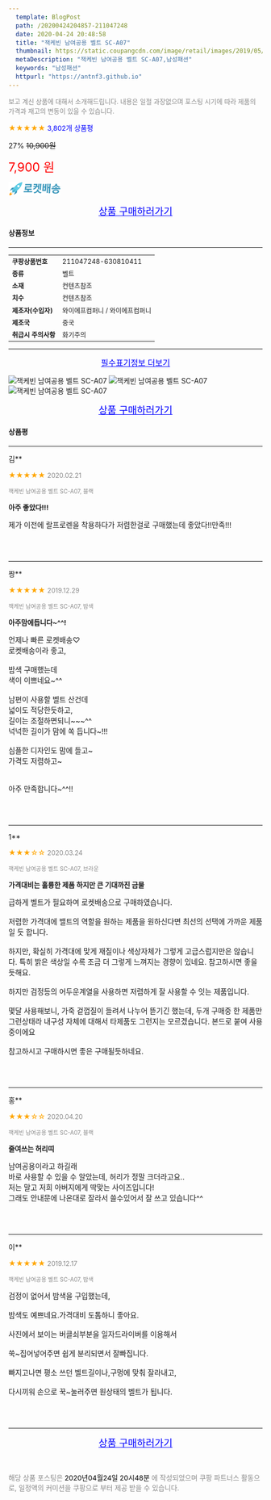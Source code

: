 ```yaml
---
  template: BlogPost
  path: /20200424204857-211047248
  date: 2020-04-24 20:48:58
  title: "잭케빈 남여공용 벨트 SC-A07"
  thumbnail: https://static.coupangcdn.com/image/retail/images/2019/05/28/14/0/cb75fda7-38f5-41a9-a2c0-f35c5476e6d3.jpg
  metaDescription: "잭케빈 남여공용 벨트 SC-A07,남성패션"
  keywords: "남성패션"
  httpurl: "https://antnf3.github.io"
---
```

  
<span style="color: #888;font-size:0.8rem">보고 계신 상품에 대해서 소개해드립니다.
내용은 일절 과장없으며 포스팅 시기에 따라 제품의 가격과 재고의 변동이 있을 수 있습니다.</span>
  
<span style="color: orange;">★★★★★</span> <span style="color: blue;font-size: 0.85rem;">3,802개 상품평</span>

<span style="font-size: 0.9rem">27%</span> <span style="font-size: 0.9rem">~~10,900원~~</span>

<span style="color: red;font-size: 1.5rem;">7,900 원</span>

![로켓배송](/assets/rocket_logo.png)

<p align="center"><a href="http://me2.do/5SUEPkMZ" style="font-size: 1.2rem; color: blue;">상품 구매하러가기</a></p>

#### 상품정보

---

|                  |                       |
| ---------------- | --------------------- |
| **<span style="font-size:0.8rem;">쿠팡상품번호</span>** | <span style="font-size:0.8rem;">211047248-630810411</span> |
| **<span style="font-size:0.8rem;">종류</span>**    | <span style="font-size:0.8rem;">벨트</span>        |
| **<span style="font-size:0.8rem;">소재</span>**    | <span style="font-size:0.8rem;">컨텐츠참조</span>        |
| **<span style="font-size:0.8rem;">치수</span>**    | <span style="font-size:0.8rem;">컨텐츠참조</span>        |
| **<span style="font-size:0.8rem;">제조자(수입자)</span>**    | <span style="font-size:0.8rem;">와이에프컴퍼니 / 와이에프컴퍼니</span>        |
| **<span style="font-size:0.8rem;">제조국</span>**    | <span style="font-size:0.8rem;">중국</span>        |
| **<span style="font-size:0.8rem;">취급시 주의사항</span>**    | <span style="font-size:0.8rem;">화기주의</span>        |



---

<p align="center"><a href="http://me2.do/5SUEPkMZ" style="font-size: 1rem; color: blue;">필수표기정보 더보기</a></p>

![잭케빈 남여공용 벨트 SC-A07](http://thumbnail8.coupangcdn.com/thumbnails/remote/q89/image/product/content/vendorItem/2019/09/24/630810411/7641483a-5847-4bfc-a729-4cd2f2670163.jpg)
![잭케빈 남여공용 벨트 SC-A07](http://thumbnail7.coupangcdn.com/thumbnails/remote/q89/image/retail/images/2019/05/29/15/6/fa205a7c-9e7c-499e-a55b-edb933f47dd2.jpg)
![잭케빈 남여공용 벨트 SC-A07](http://thumbnail8.coupangcdn.com/thumbnails/remote/q89/image/retail/images/8189826792676-ebaf4ad0-2185-4dc1-b56d-90bae0cff6d3.jpg)

<p align="center"><a href="http://me2.do/5SUEPkMZ" style="font-size: 1.2rem; color: blue;">상품 구매하러가기</a></p>

#### 상품평
  
---
  
김**
    
<span style="color: orange;">★★★★★</span> <span style="font-size:0.8rem;color: #888;">2020.02.21</span>
    
<span style="color: #888;font-size:0.7rem">잭케빈 남여공용 벨트 SC-A07, 블랙</span>
    
<span style="font-size:0.85rem">**아주 좋았다!!!**</span>
    
<span style="font-size: 0.9rem;">제가 이전에 랄프로렌을 착용하다가 저렴한걸로 구매했는데 좋았다!!만족!!!</span>
    
<br>
<br>

---
  
짱**
    
<span style="color: orange;">★★★★★</span> <span style="font-size:0.8rem;color: #888;">2019.12.29</span>
    
<span style="color: #888;font-size:0.7rem">잭케빈 남여공용 벨트 SC-A07, 밤색</span>
    
<span style="font-size:0.85rem">**아주맘에듭니다~^^!**</span>
    
<span style="font-size: 0.9rem;">언제나 빠른 로켓배송♡<br/>로켓배송이라 좋고,<br/><br/>밤색 구매했는데<br/>색이 이쁘네요~^^<br/><br/>남편이 사용할 벨트 산건데<br/>넓이도 적당한듯하고,<br/>길이는 조절하면되니~~~^^<br/>넉넉한 길이가 맘에 쏙 듭니다~!!!<br/><br/>심플한 디자인도 맘에 들고~<br/>가격도 저렴하고~<br/><br/><br/>아주 만족합니다~^^!!</span>
    
<br>
<br>

---
  
1**
    
<span style="color: orange;">★★★☆☆</span> <span style="font-size:0.8rem;color: #888;">2020.03.24</span>
    
<span style="color: #888;font-size:0.7rem">잭케빈 남여공용 벨트 SC-A07, 브라운</span>
    
<span style="font-size:0.85rem">**가격대비는 훌륭한 제품 하지만 큰 기대까진 금물**</span>
    
<span style="font-size: 0.9rem;">급하게 벨트가 필요하여 로켓배송으로 구매하였습니다.<br/><br/>저렴한 가격대에 밸트의 역할을 원하는 제품을 원하신다면 최선의 선택에 가까운 제품일 듯 합니다.<br/><br/>하지만, 확실히 가격대에 맞게 재질이나 색상자체가 그렇게 고급스럽지만은 않습니다. 특히 밝은 색상일 수록 조금 더 그렇게 느껴지는 경향이 있네요. 참고하시면 좋을듯해요.<br/><br/>하지만 검정등의 어두운계열을 사용하면 저렴하게 잘 사용할 수 잇는 제품입니다.<br/><br/>몇달 사용해보니, 가죽 겉껍질이 들려서 나누어 뜯기긴 했는데, 두개 구매중 한 제품만 그런상태라 내구성 자체에 대해서 타제품도 그런지는 모르겠습니다. 본드로 붙여 사용중이에요<br/><br/>참고하시고 구매하시면 좋은 구매될듯하네요.</span>
    
<br>
<br>

---
  
홍**
    
<span style="color: orange;">★★★☆☆</span> <span style="font-size:0.8rem;color: #888;">2020.04.20</span>
    
<span style="color: #888;font-size:0.7rem">잭케빈 남여공용 벨트 SC-A07, 블랙</span>
    
<span style="font-size:0.85rem">**줄여쓰는 허리띠**</span>
    
<span style="font-size: 0.9rem;">남여공용이라고 하길래<br/>바로 사용할 수 있을 수 알았는데, 허리가 정말 크더라고요..<br/>저는 말고 저희 아버지에게 딱맞는 사이즈입니다!<br/>그래도 안내문에 나온대로 잘라서 쓸수있어서 잘 쓰고 있습니다^^</span>
    
<br>
<br>

---
  
이**
    
<span style="color: orange;">★★★★★</span> <span style="font-size:0.8rem;color: #888;">2019.12.17</span>
    
<span style="color: #888;font-size:0.7rem">잭케빈 남여공용 벨트 SC-A07, 밤색</span>
    

    
<span style="font-size: 0.9rem;">검정이 없어서 밤색을 구입했는데,<br/><br/>밤색도 예쁘네요.가격대비 도톰하니 좋아요.<br/><br/>사진에서 보이는 버클쇠부분을 일자드라이버를 이용해서<br/><br/>쑥~집어넣어주면 쉽게 분리되면서 잘빠집니다.<br/><br/>빠지고나면 평소 쓰던 벨트길이나,구멍에 맞춰 잘라내고,<br/><br/>다시끼워 손으로 꾹~눌러주면 원상태의 벨트가 됩니다.</span>
    
<br>
<br>


  
---
  
<p align="center"><a href="http://me2.do/5SUEPkMZ" style="font-size: 1.2rem; color: blue;">상품 구매하러가기</a></p>
  
<br>
  
<span style="font-size: 0.85rem; color: #888;">해당 상품 포스팅은 <span style="color: #000;"> 2020년04월24일 20시48분 </span> 에 작성되었으며 쿠팡 파트너스 활동으로, 일정액의 커미션을 쿠팡으로 부터 제공 받을 수 있습니다.</span>